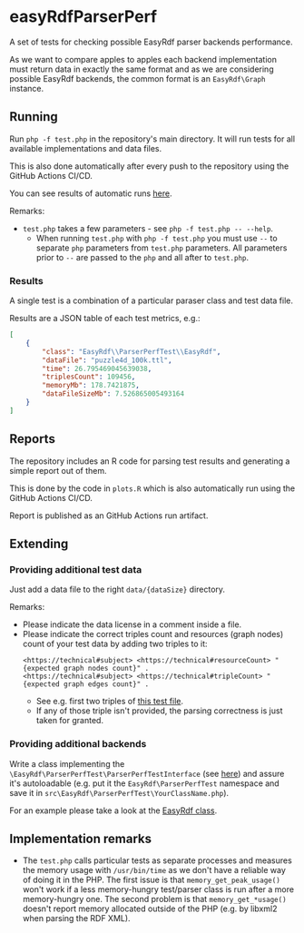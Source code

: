 # easyRdfParserPerf

A set of tests for checking possible EasyRdf parser backends performance.

As we want to compare apples to apples each backend implementation must return data in exactly the same format
and as we are considering possible EasyRdf backends, the common format is an `EasyRdf\Graph` instance.

## Running

Run `php -f test.php` in the repository's main directory.
It will run tests for all available implementations and data files.

This is also done automatically after every push to the repository using the GitHub Actions CI/CD.

You can see results of automatic runs [here](https://github.com/zozlak/easyRdfParserPerf/actions?query=workflow%3Arun).

Remarks:

* `test.php` takes a few parameters - see `php -f test.php -- --help`.
    * When running `test.php` with `php -f test.php` you must use `--` to separate `php` parameters from `test.php` parameters.
      All parameters prior to `--` are passed to the `php` and all after to `test.php`.

### Results

A single test is a combination of a particular paraser class and test data file.

Results are a JSON table of each test metrics, e.g.:

```json
[
    {
        "class": "EasyRdf\\ParserPerfTest\\EasyRdf",
        "dataFile": "puzzle4d_100k.ttl",
        "time": 26.795469045639038,
        "triplesCount": 109456,
        "memoryMb": 178.7421875,
        "dataFileSizeMb": 7.526865005493164
    }
]
```

## Reports

The repository includes an R code for parsing test results and generating a simple report out of them.

This is done by the code in `plots.R` which is also automatically run using the GitHub Actions CI/CD.

Report is published as an GitHub Actions run artifact.

## Extending

### Providing additional test data

Just add a data file to the right `data/{dataSize}` directory.

Remarks:

* Please indicate the data license in a comment inside a file.
* Please indicate the correct triples count and resources (graph nodes) count of your test data by adding two triples to it:
  ```
  <https://technical#subject> <https://technical#resourceCount> "{expected graph nodes count}" .
  <https://technical#subject> <https://technical#tripleCount> "{expected graph edges count}" .
  ```
    * See e.g. first two triples of [this test file](https://github.com/zozlak/easyRdfParserPerf/blob/master/data/small/puzzle4d_5k.ntriples).
    * If any of those triple isn't provided, the parsing correctness is just taken for granted.

### Providing additional backends

Write a class implementing the `\EasyRdf\ParserPerfTest\ParserPerfTestInterface`
(see [here](https://github.com/zozlak/easyRdfParserPerf/blob/master/src/EasyRdf/ParserPerfTest/ParserPerfTestInterface.php))
and assure it's autoloadable
(e.g. put it the `EasyRdf\ParserPerfTest` namespace and save it in `src\EasyRdf\ParserPerfTest\YourClassName.php`).

For an example please take a look at the [EasyRdf class](https://github.com/zozlak/easyRdfParserPerf/blob/master/src/EasyRdf/ParserPerfTest/EasyRdf.php).

## Implementation remarks

* The `test.php` calls particular tests as separate processes and measures the memory usage with `/usr/bin/time` as we don't have a reliable way of doing it in the PHP. The first issue is that `memory_get_peak_usage()` won't work if a less memory-hungry test/parser class is run after a more memory-hungry one. The second problem is that `memory_get_*usage()` doesn't report memory allocated outside of the PHP (e.g. by libxml2 when parsing the RDF XML).
